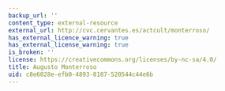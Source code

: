 ```yaml
---
backup_url: ''
content_type: external-resource
external_url: http://cvc.cervantes.es/actcult/monterroso/
has_external_licence_warning: true
has_external_license_warning: true
is_broken: ''
license: https://creativecommons.org/licenses/by-nc-sa/4.0/
title: Augusto Monterroso
uid: c8e6028e-efb0-4893-8187-520544c44e6b
---
```

